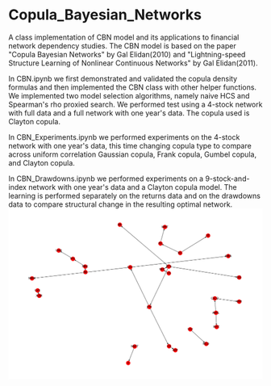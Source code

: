 # Copula_Bayesian_Networks
A class implementation of CBN model and its applications to financial network dependency studies. The CBN model is based on the paper "Copula Bayesian Networks" by Gal Elidan(2010) and "Lightning-speed Structure Learning of Nonlinear Continuous Networks" by Gal Elidan(2011). 

In CBN.ipynb we first demonstrated and validated the copula density formulas and then implemented the CBN class with other helper functions. We implemented two model selection algorithms, namely naive HCS and Spearman's rho proxied search. We performed test using a 4-stock network with full data and a full network with one year's data. The copula used is Clayton copula.

In CBN_Experiments.ipynb we performed experiments on the 4-stock network with one year's data, this time changing copula type to compare across uniform correlation Gaussian copula, Frank copula, Gumbel copula, and Clayton copula.

In CBN_Drawdowns.ipynb we performed experiments on a 9-stock-and-index network with one year's data and a Clayton copula model. The learning is performed separately on the returns data and on the drawdowns data to compare structural change in the resulting optimal network. 
![Full Network](29_Returns_1yr_proxy_k=1.png)
